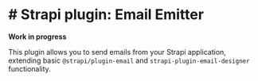# # Strapi plugin: Email Emitter

**Work in progress**

This plugin allows you to send emails from your Strapi application, extending basic `@strapi/plugin-email` and `strapi-plugin-email-designer` functionality. 

